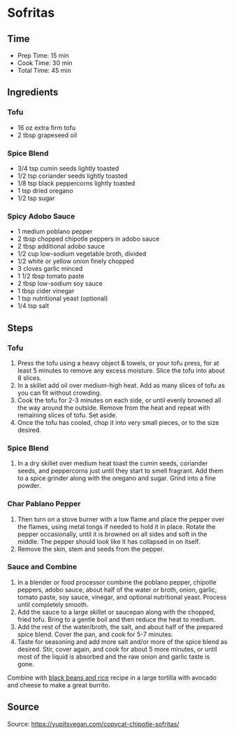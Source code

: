 # Sofritas

## Time

- Prep Time: 15 min
- Cook Time: 30 min
- Total Time: 45 min

## Ingredients

### Tofu

- 16 oz extra firm tofu
- 2 tbsp grapeseed oil

### Spice Blend

- 3/4 tsp cumin seeds lightly toasted
- 1/2 tsp coriander seeds lightly toasted
- 1/8 tsp black peppercorns lightly toasted
- 1 tsp dried oregano
- 1/2 tsp sugar

### Spicy Adobo Sauce

- 1 medium poblano pepper
- 2 tbsp chopped chipotle peppers in adobo sauce
- 2 tbsp additional adobo sauce
- 1/2 cup low-sodium vegetable broth, divided
- 1/2 white or yellow onion finely chopped
- 3 cloves garlic minced
- 1 1/2 tbsp tomato paste
- 2 tbsp low-sodium soy sauce
- 1 tbsp cider vinegar
- 1 tsp nutritional yeast (optional)
- 1/4 tsp salt

## Steps

### Tofu

1. Press the tofu using a heavy object & towels, or your tofu press, for at least 5 minutes to remove any excess moisture. Slice the tofu into about 8 slices.
2. In a skillet add oil over medium-high heat. Add as many slices of tofu as you can fit without crowding.
3. Cook the tofu for 2-3 minutes on each side, or until evenly browned all the way around the outside. Remove from the heat and repeat with remaining slices of tofu. Set aside.
4. Once the tofu has cooled, chop it into very small pieces, or to the size desired.

### Spice Blend

1. In a dry skillet over medium heat toast the cumin seeds, coriander seeds, and peppercorns just until they start to smell fragrant. Add them to a spice grinder along with the oregano and sugar. Grind into a fine powder.

### Char Pablano Pepper

1. Then turn on a stove burner with a low flame and place the pepper over the flames, using metal tongs if needed to hold it in place. Rotate the pepper occasionally, until it is browned on all sides and soft in the middle. The pepper should look like it has collapsed in on itself.
2. Remove the skin, stem and seeds from the pepper.

### Sauce and Combine

1. In a blender or food processor combine the poblano pepper, chipotle peppers, adobo sauce, about half of the water or broth, onion, garlic, tomato paste, soy sauce, vinegar, and optional nutritional yeast. Process until completely smooth.
2. Add the sauce to a large skillet or saucepan along with the chopped, fried tofu. Bring to a gentle boil and then reduce the heat to medium.
3. Add the rest of the water/broth, the salt, and about half of the prepared spice blend. Cover the pan, and cook for 5-7 minutes.
4. Taste for seasoning and add more salt and/or more of the spice blend as desired. Stir, cover again, and cook for about 5 more minutes, or until most of the liquid is absorbed and the raw onion and garlic taste is gone.

Combine with [black beans and rice](./black-beans-and-rice.md) recipe in a large tortilla with avocado and cheese to make a great burrito.

## Source

Source: <https://yupitsvegan.com/copycat-chipotle-sofritas/>
